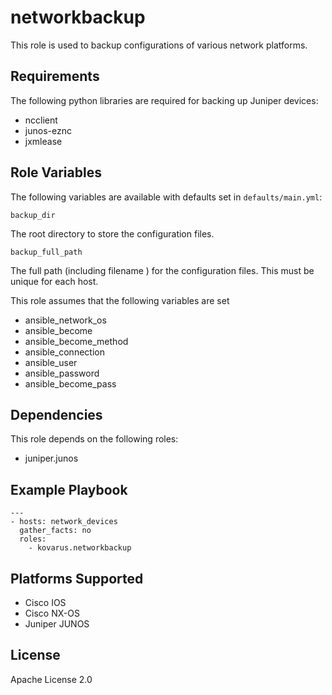 networkbackup
=========

This role is used to backup configurations of various network platforms.

Requirements
------------

The following python libraries are required for backing up Juniper devices:
 - ncclient
 - junos-eznc
 - jxmlease

Role Variables
--------------

The following variables are available with defaults set in `defaults/main.yml`:

    backup_dir
The root directory to store the configuration files.

    backup_full_path
The full path (including filename ) for the configuration files. This must be unique for each host.

This role assumes that the following variables are set
  - ansible_network_os
  - ansible_become
  - ansible_become_method
  - ansible_connection
  - ansible_user
  - ansible_password
  - ansible_become_pass

Dependencies
------------

This role depends on the following roles:
 - juniper.junos

Example Playbook
----------------
    ---
    - hosts: network_devices
      gather_facts: no
      roles:
        - kovarus.networkbackup

Platforms Supported
-------------------
  - Cisco IOS
  - Cisco NX-OS
  - Juniper JUNOS

License
-------

Apache License 2.0
